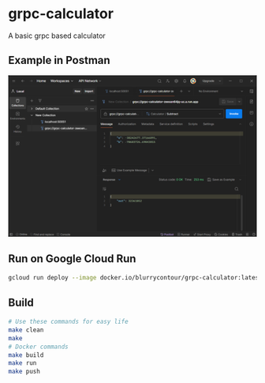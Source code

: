 # grpc-calculator

A basic grpc based calculator

## Example in Postman
![image](docs/images/postman.png)

## Run on Google Cloud Run
```bash
gcloud run deploy --image docker.io/blurrycontour/grpc-calculator:latest --platform managed --port 50051
```

## Build
```bash
# Use these commands for easy life
make clean
make
# Docker commands
make build
make run
make push
```
